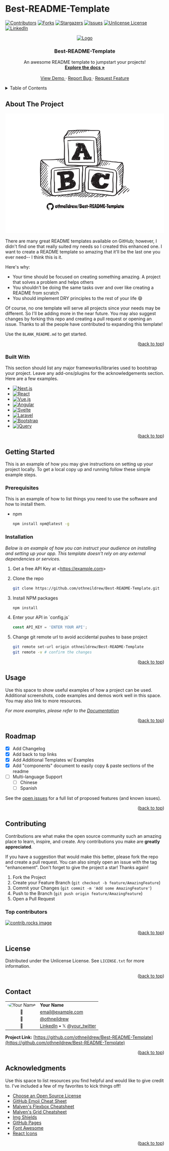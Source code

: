 # Best-README-Template

<!-- Improved compatibility of back to top link:
See: https://github.com/othneildrew/Best-README-Template/pull/73 -->
<a id="readme-top"></a>

<!--
*** Thanks for checking out the Best-README-Template. If you have a suggestion
*** that would make this better, please fork the repo and create a pull request
*** or simply open an issue with the tag "enhancement".
*** Don't forget to give the project a star!
*** Thanks again! Now go create something AMAZING! :D
-->

<!-- PROJECT SHIELDS -->
<!--
*** I'm using markdown "reference style" links for readability.
*** Reference links are enclosed in brackets [ ] instead of parentheses ( ).
*** See the bottom of this document for the declaration of the reference variables
*** for contributors-url, forks-url, etc. This is an optional,
*** concise syntax you may use.
*** https://www.markdownguide.org/basic-syntax/#reference-style-links
-->

[![Contributors][contributors-shield]][contributors-url]
[![Forks][forks-shield]][forks-url]
[![Stargazers][stars-shield]][stars-url]
[![Issues][issues-shield]][issues-url]
[![Unlicense License][license-shield]][license-url]
[![LinkedIn][linkedin-shield]][linkedin-url]

<!-- PROJECT LOGO -->

<div align="center">
  <a href="https://github.com/othneildrew/Best-README-Template">
    <img src="images/logo.png" alt="Logo" width="80" height="80">
  </a>

  <h3 align="center">Best-README-Template</h3>

  <p align="center">
    An awesome README template to jumpstart your projects!
    <br />
    <a href="https://github.com/othneildrew/Best-README-Template">
      <strong>Explore the docs »</strong>
    </a>
    <br />
    <br />
    <a href="https://github.com/othneildrew/Best-README-Template">
      View Demo
    </a>
    ·
    <a href="https://github.com/othneildrew/Best-README-Template/issues/new?labels=bug&template=bug-report---.md">
      Report Bug
    </a>
    ·
    <a href="https://github.com/othneildrew/Best-README-Template/issues/new?labels=enhancement&template=feature-request---.md">
      Request Feature
    </a>
  </p>
</div>

<!-- TABLE OF CONTENTS -->

<details>
  <summary>Table of Contents</summary>
  <ol>
    <li>
      <a href="#about-the-project">About The Project</a>
      <ul>
        <li><a href="#built-with">Built With</a></li>
      </ul>
    </li>
    <li>
      <a href="#getting-started">Getting Started</a>
      <ul>
        <li><a href="#prerequisites">Prerequisites</a></li>
        <li><a href="#installation">Installation</a></li>
      </ul>
    </li>
    <li><a href="#usage">Usage</a></li>
    <li><a href="#roadmap">Roadmap</a></li>
    <li><a href="#contributing">Contributing</a></li>
    <li><a href="#license">License</a></li>
    <li><a href="#contact">Contact</a></li>
    <li><a href="#acknowledgments">Acknowledgments</a></li>
    <li><a href="docs/FAQ.md">FAQ</a></li>
  </ol>
</details>

<!-- ABOUT THE PROJECT -->

## About The Project

[![Product Name Screen Shot][product-screenshot]](https://example.com)

There are many great README templates available on GitHub; however, I didn&#x27;t
find one that really suited my needs so I created this enhanced one. I want to
create a README template so amazing that it&#x27;ll be the last one you ever need--
I think this is it.

Here's why:

- Your time should be focused on creating something amazing. A project that
  solves a problem and helps others
- You shouldn't be doing the same tasks over and over like creating a README
  from scratch
- You should implement DRY principles to the rest of your life :smile:

Of course, no one template will serve all projects since your needs may be
different. So I'll be adding more in the near future. You may also suggest
changes by forking this repo and creating a pull request or opening an issue.
Thanks to all the people have contributed to expanding this template!

Use the `BLANK_README.md` to get started.

<p align="right">(<a href="#readme-top">back to top</a>)</p>

### Built With

This section should list any major frameworks/libraries used to bootstrap your
project. Leave any add-ons/plugins for the acknowledgements section. Here are a
few examples.

- [![Next.js][Next.js.shield]][Next.js-url]
- [![React][React.shield]][React-url]
- [![Vue.js][Vue.js.shield]][Vue.js-url]
- [![Angular][Angular.shield]][Angular-url]
- [![Svelte][Svelte.shield]][Svelte-url]
- [![Laravel][Laravel.shield]][Laravel-url]
- [![Bootstrap][Bootstrap.shield]][Bootstrap-url]
- [![jQuery][jQuery.shield]][jQuery-url]

<p align="right">(<a href="#readme-top">back to top</a>)</p>

<!-- GETTING STARTED -->

## Getting Started

This is an example of how you may give instructions on setting up your project
locally. To get a local copy up and running follow these simple example steps.

### Prerequisites

This is an example of how to list things you need to use the software and how
to install them.

- npm

  ```sh
  npm install npm@latest -g
  ```

### Installation

_Below is an example of how you can instruct your audience on installing and
setting up your app. This template doesn't rely on any external dependencies
or services._

1. Get a free API Key at &lt;https://example.com&gt;
2. Clone the repo

   ```sh
   git clone https://github.com/othneildrew/Best-README-Template.git
   ```

3. Install NPM packages

   ```sh
   npm install
   ```

4. Enter your API in &#x60;config.js&#x60;

   ```js
   const API_KEY = 'ENTER YOUR API';
   ```

5. Change git remote url to avoid accidental pushes to base project

   ```sh
   git remote set-url origin othneildrew/Best-README-Template
   git remote -v # confirm the changes
   ```

<p align="right">(<a href="#readme-top">back to top</a>)</p>

<!-- USAGE EXAMPLES -->

## Usage

Use this space to show useful examples of how a project can be used. Additional
screenshots, code examples and demos work well in this space. You may also link
to more resources.

_For more examples, please refer to the [Documentation](https://example.com)_

<p align="right">(<a href="#readme-top">back to top</a>)</p>

<!-- ROADMAP -->

## Roadmap

- [x] Add Changelog
- [x] Add back to top links
- [x] Add Additional Templates w/ Examples
- [x] Add &quot;components&quot; document to easily copy &amp; paste sections of the readme
- [ ] Multi-language Support
  - [ ] Chinese
  - [ ] Spanish

See the [open issues](https://github.com/othneildrew/Best-README-Template/issues)
for a full list of proposed features (and known issues).

<p align="right">(<a href="#readme-top">back to top</a>)</p>

<!-- CONTRIBUTING -->

## Contributing

Contributions are what make the open source community such an amazing place to
learn, inspire, and create. Any contributions you make are **greatly appreciated**.

If you have a suggestion that would make this better, please fork the repo and
create a pull request. You can also simply open an issue with the tag
"enhancement". Don't forget to give the project a star! Thanks again!

1. Fork the Project
2. Create your Feature Branch (`git checkout -b feature/AmazingFeature`)
3. Commit your Changes (`git commit -m 'Add some AmazingFeature'`)
4. Push to the Branch (`git push origin feature/AmazingFeature`)
5. Open a Pull Request

### Top contributors

<a href="https://github.com/othneildrew/Best-README-Template/graphs/contributors">
  <img
    src="https://contrib.rocks/image?repo=othneildrew/Best-README-Template"
    alt="contrib.rocks image"
  />
</a>

<p align="right">(<a href="#readme-top">back to top</a>)</p>

<!-- LICENSE -->

## License

Distributed under the Unlicense License. See `LICENSE.txt` for more information.

<p align="right">(<a href="#readme-top">back to top</a>)</p>

<!-- CONTACT -->

## Contact

| | |
|:---:|:---|
| <img src="https://github.com/othneildrew.png" alt="Your Name" width="50" height="50" style="border-radius: 50%;"> | **Your Name** |
| 📧 | [email@example.com](mailto:email@example.com) |
| 🐙 | [@othneildrew](https://github.com/othneildrew) |
| 💼 | [LinkedIn](https://linkedin.com/in/othneildrew) • 𝕏 [@your_twitter](https://twitter.com/your_twitter) |

**Project Link:** [https://github.com/othneildrew/Best-README-Template](https://github.com/othneildrew/Best-README-Template)


<p align="right">(<a href="#readme-top">back to top</a>)</p>

<!-- ACKNOWLEDGMENTS -->

## Acknowledgments

Use this space to list resources you find helpful and would like to give credit
to. I've included a few of my favorites to kick things off!

- [Choose an Open Source License](https://choosealicense.com)
- [GitHub Emoji Cheat Sheet](https://www.webpagefx.com/tools/emoji-cheat-sheet)
- [Malven&#x27;s Flexbox Cheatsheet](https://flexbox.malven.co/)
- [Malven&#x27;s Grid Cheatsheet](https://grid.malven.co/)
- [Img Shields](https://shields.io)
- [GitHub Pages](https://pages.github.com)
- [Font Awesome](https://fontawesome.com)
- [React Icons](https://react-icons.github.io/react-icons/search)

<p align="right">(<a href="#readme-top">back to top</a>)</p>

<!-- MARKDOWN LINKS & IMAGES -->
<!-- https://www.markdownguide.org/basic-syntax/#reference-style-links -->

[contributors-shield]: https://img.shields.io/github/contributors/othneildrew/Best-README-Template.svg?style=for-the-badge
[contributors-url]: https://github.com/othneildrew/Best-README-Template/graphs/contributors
[forks-shield]: https://img.shields.io/github/forks/othneildrew/Best-README-Template.svg?style=for-the-badge
[forks-url]: https://github.com/othneildrew/Best-README-Template/network/members
[stars-shield]: https://img.shields.io/github/stars/othneildrew/Best-README-Template.svg?style=for-the-badge
[stars-url]: https://github.com/othneildrew/Best-README-Template/stargazers
[issues-shield]: https://img.shields.io/github/issues/othneildrew/Best-README-Template.svg?style=for-the-badge
[issues-url]: https://github.com/othneildrew/Best-README-Template/issues
[license-shield]: https://img.shields.io/github/license/othneildrew/Best-README-Template.svg?style=for-the-badge
[license-url]: https://github.com/othneildrew/Best-README-Template/blob/master/LICENSE.txt
[linkedin-shield]: https://img.shields.io/badge/-LinkedIn-black.svg?style=for-the-badge&logo=linkedin&colorB=555
[linkedin-url]: https://linkedin.com/in/othneildrew
[product-screenshot]: images/screenshot.png
[Next.js.shield]: https://img.shields.io/badge/Next-black?style&#x3D;for-the-badge&amp;logo&#x3D;next.js&amp;logoColor&#x3D;white
[Next.js-url]: https://nextjs.org/
[React.shield]: https://img.shields.io/badge/react-%2320232a.svg?style&#x3D;for-the-badge&amp;logo&#x3D;react&amp;logoColor&#x3D;%2361DAFB
[React-url]: https://reactjs.org/
[Vue.js.shield]: https://img.shields.io/badge/vuejs-%2335495e.svg?style&#x3D;for-the-badge&amp;logo&#x3D;vuedotjs&amp;logoColor&#x3D;%234FC08D
[Vue.js-url]: https://vuejs.org/
[Angular.shield]: https://img.shields.io/badge/angular-%23DD0031.svg?style&#x3D;for-the-badge&amp;logo&#x3D;angular&amp;logoColor&#x3D;white
[Angular-url]: https://angular.io/
[Svelte.shield]: https://img.shields.io/badge/svelte-%23f1413d.svg?style&#x3D;for-the-badge&amp;logo&#x3D;svelte&amp;logoColor&#x3D;white
[Svelte-url]: https://svelte.dev/
[Laravel.shield]: https://img.shields.io/badge/laravel-%23FF2D20.svg?style&#x3D;for-the-badge&amp;logo&#x3D;laravel&amp;logoColor&#x3D;white
[Laravel-url]: https://laravel.com
[Bootstrap.shield]: https://img.shields.io/badge/bootstrap-%23563D7C.svg?style&#x3D;for-the-badge&amp;logo&#x3D;bootstrap&amp;logoColor&#x3D;white
[Bootstrap-url]: https://getbootstrap.com
[jQuery.shield]: https://img.shields.io/badge/jquery-%230769AD.svg?style&#x3D;for-the-badge&amp;logo&#x3D;jquery&amp;logoColor&#x3D;white
[jQuery-url]: https://jquery.com
